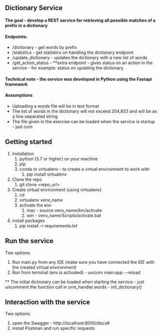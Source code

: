 ## Dictionary Service

#### The goal - develop a REST service for retrieving all possible matches of a prefix in a dictionary

#### Endpoints:

- /dictionary - get words by prefix
- /statistics - get statistics on handling the dictionary endpoint
- /update_dictionary - updates the dictionary with a new list of words
- /get_action_status - **extra endpoint - gives status on an action in the service - for example: status on updating the
  dictionary

#### Technical note - the service was developed in Python using the Fastapi framework

#### Assumptions

- Uploading a words file will be in text format
- The list of words in the dictionary will not exceed 204,833 and will be as a line-separated string
- The file given in the exercise can be loaded when the service is startup - just com

## Getting started

1. Installation
   1. python (3.7 or higher) on your machine
   2. pip
   3. conda or virtualenv - to create a virtual environment to work with
      1. pip install virtualenv
2. Clone the repo
   1. git clone <repo_url>
3. Create virtual environment (using virtualenv)
   1. cd <repo>
   2. virtualenv venv_name
   3. activate the env 
      1. mac - source venv_name/bin/activate
      2. win - venv_name/Scripts/activate.bat
4. install packages 
   1. pip install -r requirements.txt

## Run the service

Two options:
1. Run main.py from any IDE (make sure you have connected the IDE with the created virtual environment)
2. Run from terminal (env is activated) - uvicorn main:app --reload   

** The initial dictionary can be loaded when starting the service - just uncomment the function call
in orm_handler.words -  init_dictionary()

## Interaction with the service

Two options:
1. open the Swagger - http://localhost:8000/docs#
2. install Postman and run specific requests
